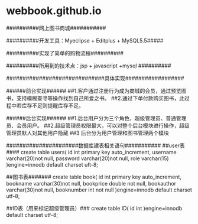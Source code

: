 # webbook.github.io
##########网上图书商城###########

##########开发工具：Myeclipse + Editplus + MySQL5.5#####

##########实现了简单的购物流程##########

##########所用到的技术点：jsp + javascript +mysql ##########

##############################具体实现##################

######前台实现######
##1.客户通过注册行为成为商城的会员，通过预览图书，支持模糊查寻等操作找到自己所爱之书。
##2.通过下单付款购买图书，此过程中若库存不足则提醒库存不足。

######后台实现######
##1.后台用户分为三个角色，超级管理员、普通管理员、会员用户。
##2.超级管理员权限最大，可以对整个后台模块进行操作，超级管理员默人对其他用户隐藏
##3 后台分为用户管理和图书管理两个模块

######################数据库建表相关语句###########
##user表####
create table users(
id int primary key auto_increment,
username varchar(20)not null,
password varchar(20)not null,
role varchar(15)
)engine=innodb default charset uft-8;

##图书表#######
create table book(
id int primary key auto_increment,
bookname varchar(30)not null,
bookprice double not null,
bookauthor varchar(30)not null,
booknumber int not null
)engine=innodb default charset utf-8;



##ID表（用来标记超级管理员）###
create table ID(
id int
)engine=innodb default charset utf-8;
